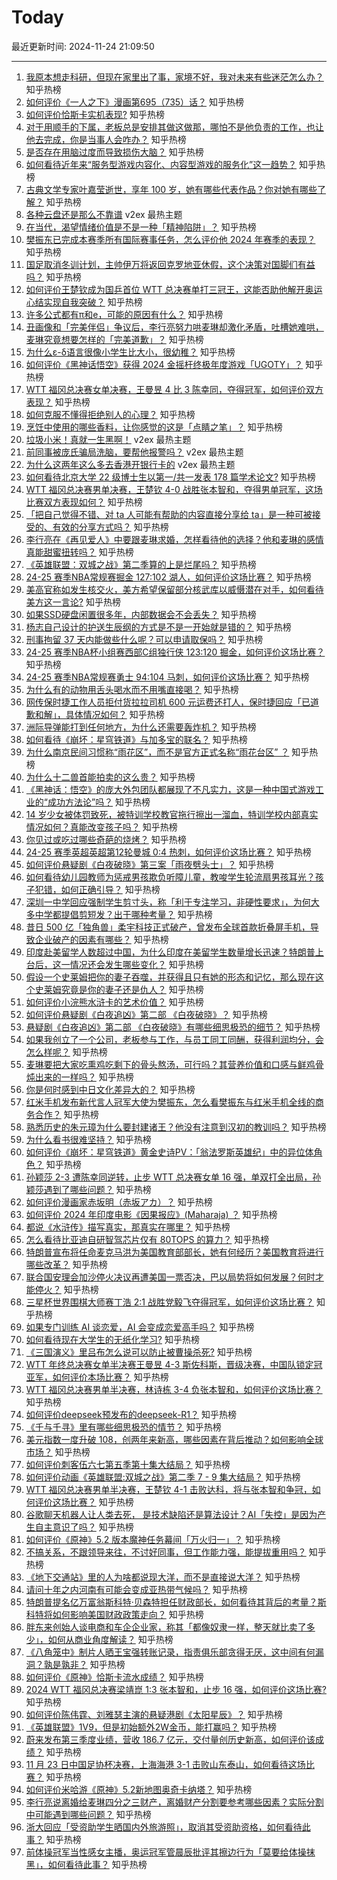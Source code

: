 # Today

最近更新时间: 2024-11-24 21:09:50

--- 
1. [我原本想走科研，但现在家里出了事，家境不好，我对未来有些迷茫怎么办？](https://www.zhihu.com/question/4151901468) 知乎热榜
2. [如何评价《一人之下》漫画第695（735）话？](https://www.zhihu.com/question/4757730041) 知乎热榜
3. [如何评价恰斯卡实机表现?](https://www.zhihu.com/question/801638997) 知乎热榜
4. [对于用顺手的下属，老板总是安排其做这做那，哪怕不是他负责的工作，也让他去完成，你是当事人会咋办？](https://www.zhihu.com/question/4895040998) 知乎热榜
5. [是否存在用脑过度而导致损伤大脑？](https://www.zhihu.com/question/565025962) 知乎热榜
6. [如何看待近年来“服务型游戏内容化、内容型游戏的服务化”这一趋势？](https://www.zhihu.com/question/4852659889) 知乎热榜
7. [古典文学专家叶嘉莹逝世，享年 100 岁，她有哪些代表作品？你对她有哪些了解？](https://www.zhihu.com/question/5017001122) 知乎热榜
8. [各种云盘还是那么不靠谱](https://www.v2ex.com/t/1092134) v2ex 最热主题
9. [在当代，渴望情绪价值是不是一种「精神陷阱」？](https://www.zhihu.com/question/4725937475) 知乎热榜
10. [樊振东已完成本赛季所有国际赛事任务，怎么评价他 2024 年赛季的表现？](https://www.zhihu.com/question/4226942638) 知乎热榜
11. [国足取消冬训计划，主帅伊万将返回克罗地亚休假，这个决策对国脚们有益吗？](https://www.zhihu.com/question/4671026505) 知乎热榜
12. [如何评价王楚钦成为国乒首位 WTT 总决赛单打三冠王，这能否助他解开奥运心结实现自我突破？](https://www.zhihu.com/question/5008831184) 知乎热榜
13. [许多公式都有π和e，可能的原因有什么？](https://www.zhihu.com/question/379531809) 知乎热榜
14. [丑画像和「完美伴侣」争议后，李行亮努力哄麦琳却激化矛盾，吐槽她难哄，麦琳究竟想要怎样的「完美道歉」？](https://www.zhihu.com/question/4738035686) 知乎热榜
15. [为什么ε-δ语言很像小学生比大小，很幼稚？](https://www.zhihu.com/question/3959608022) 知乎热榜
16. [如何评价《黑神话悟空》获得 2024 金摇杆终极年度游戏「UGOTY」？](https://www.zhihu.com/question/4713951227) 知乎热榜
17. [WTT 福冈总决赛女单决赛，王曼昱 4 比 3 陈幸同，夺得冠军，如何评价双方表现？](https://www.zhihu.com/question/5009227999) 知乎热榜
18. [如何克服不懂得拒绝别人的心理？](https://www.zhihu.com/question/4660847275) 知乎热榜
19. [烹饪中使用的哪些香料，让你感觉的这是「点睛之笔」？](https://www.zhihu.com/question/3462580255) 知乎热榜
20. [垃圾小米！真就一生黑啊！](https://www.v2ex.com/t/1092146) v2ex 最热主题
21. [前同事被庞氏骗局洗脑，要帮他报警吗？](https://www.v2ex.com/t/1092133) v2ex 最热主题
22. [为什么这两年这么多去香港开银行卡的](https://www.v2ex.com/t/1092108) v2ex 最热主题
23. [如何看待北京大学 22 级博士生以第一/共一发表 178 篇学术论文?](https://www.zhihu.com/question/4850994396) 知乎热榜
24. [WTT 福冈总决赛男单决赛，王楚钦 4-0 战胜张本智和，夺得男单冠军，这场比赛双方表现如何？](https://www.zhihu.com/question/5003990747) 知乎热榜
25. [「把自己觉得不错、对 ta 人可能有帮助的内容直接分享给 ta」是一种可被接受的、有效的分享方式吗？](https://www.zhihu.com/question/3485013364) 知乎热榜
26. [李行亮在《再见爱人》中要跟麦琳求婚，怎样看待他的选择？他和麦琳的感情真能甜蜜扭转吗？](https://www.zhihu.com/question/4908293880) 知乎热榜
27. [《英雄联盟：双城之战》第二季算的上是烂尾吗？](https://www.zhihu.com/question/4933978239) 知乎热榜
28. [24-25 赛季NBA常规赛掘金 127:102 湖人，如何评价这场比赛？](https://www.zhihu.com/question/4989719167) 知乎热榜
29. [美高官称如发生核交火，美方希望保留部分核武库以威慑潜在对手，如何看待美方这一言论?](https://www.zhihu.com/question/4748374877) 知乎热榜
30. [如果SSD硬盘闲置很多年，内部数据会不会丢失？](https://www.zhihu.com/question/615879101) 知乎热榜
31. [杨志自己设计的护送生辰纲的方式是不是一开始就是错的？](https://www.zhihu.com/question/921303118) 知乎热榜
32. [刑事拘留 37 天内能做些什么呢？可以申请取保吗？](https://www.zhihu.com/question/662600090) 知乎热榜
33. [24-25 赛季NBA杯小组赛西部C组独行侠 123:120 掘金，如何评价这场比赛？](https://www.zhihu.com/question/4902994465) 知乎热榜
34. [24-25 赛季NBA常规赛勇士 94:104 马刺，如何评价这场比赛？](https://www.zhihu.com/question/4982707151) 知乎热榜
35. [为什么有的动物用舌头喝水而不用嘴直接喝？](https://www.zhihu.com/question/3257311792) 知乎热榜
36. [网传保时捷工作人员拒付货拉拉司机 600 元运费还打人，保时捷回应「已道歉和解」，具体情况如何？](https://www.zhihu.com/question/4879021989) 知乎热榜
37. [洲际导弹能打到任何地方，为什么还需要轰炸机？](https://www.zhihu.com/question/829557873) 知乎热榜
38. [如何看待《崩坏：星穹铁道》与加多宝的联名？](https://www.zhihu.com/question/4764399332) 知乎热榜
39. [为什么南京民间习惯称“雨花区”，而不是官方正式名称“雨花台区” ？](https://www.zhihu.com/question/4849093353) 知乎热榜
40. [为什么十二兽首能拍卖的这么贵？](https://www.zhihu.com/question/306858432) 知乎热榜
41. [《黑神话：悟空》的庞大外包团队都展现了不凡实力，这是一种中国式游戏工业的“成功方法论”吗？](https://www.zhihu.com/question/4853003094) 知乎热榜
42. [14 岁少女被体罚致死，被特训学校教官拖行擦出一溜血，特训学校内部真实情况如何？真能改变孩子吗？](https://www.zhihu.com/question/4943101217) 知乎热榜
43. [你见过或吃过哪些奇葩的烧烤？](https://www.zhihu.com/question/29129336) 知乎热榜
44. [24-25 赛季英超英超第12轮曼城 0:4 热刺，如何评价这场比赛？](https://www.zhihu.com/question/4959325850) 知乎热榜
45. [如何评价悬疑剧《白夜破晓》第三案「雨夜劈头士」？](https://www.zhihu.com/question/4854523964) 知乎热榜
46. [如何看待幼儿园教师为惩戒男孩欺负听障儿童，教唆学生轮流扇男孩耳光？孩子犯错，如何正确引导？](https://www.zhihu.com/question/4642460804) 知乎热榜
47. [深圳一中学回应强制学生剪寸头，称「利于专注学习，非硬性要求」，为何大多中学都提倡剪短发？出于哪种考量？](https://www.zhihu.com/question/4939909859) 知乎热榜
48. [昔日 500 亿「独角兽」柔宇科技正式破产，曾发布全球首款折叠屏手机，导致企业破产的因素有哪些？](https://www.zhihu.com/question/4598631472) 知乎热榜
49. [印度赴美留学人数超过中国，为什么印度在美留学生数量增长迅速？特朗普上台后，这一情况还会发生哪些变化？](https://www.zhihu.com/question/4571472271) 知乎热榜
50. [假设一个史莱姆把你的妻子吞噬，并获得且只有她的形态和记忆，那么现在这个史莱姆究竟是你的妻子还是仇人？](https://www.zhihu.com/question/4613054247) 知乎热榜
51. [如何评价小浣熊水浒卡的艺术价值？](https://www.zhihu.com/question/273445842) 知乎热榜
52. [如何评价悬疑剧《白夜追凶》第二部 《白夜破晓》？](https://www.zhihu.com/question/4612080123) 知乎热榜
53. [悬疑剧《白夜追凶》第二部 《白夜破晓》有哪些细思极恐的细节？](https://www.zhihu.com/question/4629876830) 知乎热榜
54. [如果我创立了一个公司，老板参与工作，与员工同工同酬，获得利润均分，会怎么样呢？](https://www.zhihu.com/question/3194918699) 知乎热榜
55. [麦琳要把大家吃熏鸡吃剩下的骨头熬汤，可行吗？其营养价值和口感与鲜鸡骨炖出来的一样吗？](https://www.zhihu.com/question/4931263220) 知乎热榜
56. [你是何时感到中日文化差异大的？](https://www.zhihu.com/question/655780194) 知乎热榜
57. [红米手机发布新代言人冠军大使为樊振东，怎么看樊振东与红米手机全线的商务合作？](https://www.zhihu.com/question/4662635197) 知乎热榜
58. [熟悉历史的朱元璋为什么要封建诸王？他没有注意到汉初的教训吗？](https://www.zhihu.com/question/350946752) 知乎热榜
59. [为什么看书很难坚持？](https://www.zhihu.com/question/4816819722) 知乎热榜
60. [如何评价《崩坏：星穹铁道》黄金史诗PV：「翁法罗斯英雄纪」中的异位体角色？](https://www.zhihu.com/question/4857976326) 知乎热榜
61. [孙颖莎 2-3 遭陈幸同逆转，止步 WTT 总决赛女单 16 强，单双打全出局，孙颖莎遇到了哪些问题？](https://www.zhihu.com/question/4732622344) 知乎热榜
62. [如何评价漫画家赤坂明（赤坂アカ）？](https://www.zhihu.com/question/325967349) 知乎热榜
63. [如何评价 2024 年印度电影《因果报应》(Maharaja) ？](https://www.zhihu.com/question/664305955) 知乎热榜
64. [都说《水浒传》描写真实，那真实在哪里？](https://www.zhihu.com/question/4663498394) 知乎热榜
65. [怎么看待比亚迪自研智驾芯片仅有 80TOPS 的算力？](https://www.zhihu.com/question/4661663030) 知乎热榜
66. [特朗普宣布将任命麦克马洪为美国教育部部长，她有何经历？美国教育将进行哪些改革？](https://www.zhihu.com/question/4633886940) 知乎热榜
67. [联合国安理会加沙停火决议再遭美国一票否决，巴以局势将如何发展？何时才能停火？](https://www.zhihu.com/question/4712362209) 知乎热榜
68. [三星杯世界围棋大师赛丁浩 2:1 战胜党毅飞夺得冠军，如何评价这场比赛？](https://www.zhihu.com/question/4842103404) 知乎热榜
69. [如果专门训练 AI 谈恋爱，AI 会变成恋爱高手吗？](https://www.zhihu.com/question/3582337109) 知乎热榜
70. [如何看待现在大学生的无纸化学习?](https://www.zhihu.com/question/426777523) 知乎热榜
71. [《三国演义》里吕布怎么说可以防止被曹操杀死?](https://www.zhihu.com/question/3827905562) 知乎热榜
72. [WTT 年终总决赛女单半决赛王曼昱 4-3 斯佐科斯，晋级决赛，中国队锁定冠亚军，如何评价本场比赛？](https://www.zhihu.com/question/4921641358) 知乎热榜
73. [WTT 福冈总决赛男单半决赛，林诗栋 3-4 负张本智和，如何评价这场比赛？](https://www.zhihu.com/question/4911139457) 知乎热榜
74. [如何评价deepseek预发布的deepseek-R1？](https://www.zhihu.com/question/4689435060) 知乎热榜
75. [《千与千寻》里有哪些细思极恐的情节？](https://www.zhihu.com/question/48548372) 知乎热榜
76. [美元指数一度升破 108，创两年来新高，哪些因素在背后推动？如何影响全球市场？](https://www.zhihu.com/question/4845210462) 知乎热榜
77. [如何评价刺客伍六七第五季第十集大结局？](https://www.zhihu.com/question/4652908783) 知乎热榜
78. [如何评价动画《英雄联盟:双城之战》第二季 7 - 9 集大结局？](https://www.zhihu.com/question/4916680987) 知乎热榜
79. [WTT 福冈总决赛男单半决赛，王楚钦 4-1 击败达科，将与张本智和争冠，如何评价这场比赛？](https://www.zhihu.com/question/4932609847) 知乎热榜
80. [谷歌聊天机器人让人类去死， 是技术缺陷还是算法设计？AI「失控」是因为产生自主意识了吗？](https://www.zhihu.com/question/4573321746) 知乎热榜
81. [如何评价《原神》5.2 版本魔神任务幕间「万火归一」？](https://www.zhihu.com/question/4651761264) 知乎热榜
82. [不搞关系，不跟领导来往，不讨好同事，但工作能力强，能提拔重用吗？](https://www.zhihu.com/question/4444625609) 知乎热榜
83. [《地下交通站》里的人为啥都说现大洋，而不是直接说大洋？](https://www.zhihu.com/question/404023940) 知乎热榜
84. [请问十年之内河南有可能会变成亚热带气候吗？](https://www.zhihu.com/question/664683973) 知乎热榜
85. [特朗普提名亿万富翁斯科特·贝森特担任财政部长，如何看待其背后的考量？斯科特将如何影响美国财政政策走向？](https://www.zhihu.com/question/4900324175) 知乎热榜
86. [胖东来创始人谈电商和车企企业家，称其「都像奴隶一样，整天就比卖了多少」，如何从商业角度解读？](https://www.zhihu.com/question/4856892873) 知乎热榜
87. [《八角笼中》制片人晒王宝强转账记录，指责俱乐部贪得无厌，这中间有何漏洞？孰是孰非？](https://www.zhihu.com/question/4809632412) 知乎热榜
88. [如何评价《原神》恰斯卡流水成绩？](https://www.zhihu.com/question/4667049292) 知乎热榜
89. [2024 WTT 福冈总决赛梁靖崑 1:3 张本智和，止步 16 强，如何评价这场比赛?](https://www.zhihu.com/question/4680478553) 知乎热榜
90. [如何评价陈伟霆、刘雅瑟主演的悬疑港剧《太阳星辰》？](https://www.zhihu.com/question/3941037421) 知乎热榜
91. [《英雄联盟》1V9，但是初始额外2W金币，能打赢吗？](https://www.zhihu.com/question/4520963709) 知乎热榜
92. [蔚来发布第三季度业绩，营收 186.7 亿元，交付量创历史新高，如何评价该成绩？](https://www.zhihu.com/question/4681677169) 知乎热榜
93. [11 月 23 日中国足协杯决赛，上海海港 3-1 击败山东泰山，如何看待这场比赛？](https://www.zhihu.com/question/4912140608) 知乎热榜
94. [如何评价米哈游《原神》5.2新地图奥奇卡纳塔？](https://www.zhihu.com/question/4649092001) 知乎热榜
95. [李行亮说离婚给麦琳四分之三财产，离婚财产分割要参考哪些因素？实际分割中可能遇到哪些问题？](https://www.zhihu.com/question/4910909371) 知乎热榜
96. [浙大回应「受资助学生晒国内外旅游照」，取消其受资助资格，如何看待此事？](https://www.zhihu.com/question/4918993474) 知乎热榜
97. [前体操冠军当性感女主播，奥运冠军管晨辰批评其擦边行为「莫要给体操抹黑」，如何看待此事？](https://www.zhihu.com/question/4871887451) 知乎热榜
